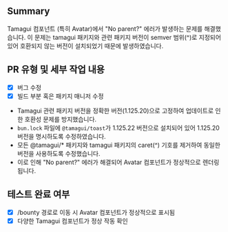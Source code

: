 ## Summary

Tamagui 컴포넌트 (특히 Avatar)에서 "No parent?" 에러가 발생하는 문제를 해결했습니다. 이 문제는 tamagui 패키지와 관련 패키지 버전이 semver 범위(^)로 지정되어 있어 호환되지 않는 버전이 설치되었기 때문에 발생하였습니다.

## PR 유형 및 세부 작업 내용

- [x] 버그 수정
- [x] 빌드 부분 혹은 패키지 매니저 수정

- Tamagui 관련 패키지 버전을 정확한 버전(1.125.20)으로 고정하여 업데이트로 인한 호환성 문제를 방지했습니다.
- `bun.lock` 파일에 `@tamagui/toast`가 1.125.22 버전으로 설치되어 있어 1.125.20 버전을 명시하도록 수정하였습니다.
- 모든 @tamagui/\* 패키지와 tamagui 패키지의 caret(^) 기호를 제거하여 동일한 버전을 사용하도록 수정했습니다.
- 이로 인해 "No parent?" 에러가 해결되어 Avatar 컴포넌트가 정상적으로 렌더링됩니다.

## 테스트 완료 여부

- [x] /bounty 경로로 이동 시 Avatar 컴포넌트가 정상적으로 표시됨
- [x] 다양한 Tamagui 컴포넌트가 정상 작동 확인

